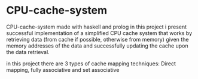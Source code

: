 # CPU-cache-system
CPU-cache-system made with haskell and prolog
in this project i present  successful implementation of a simplified CPU cache system that works by retrieving data (from cache if possible, otherwise from memory)
given the memory addresses of the data and successfully updating the cache upon the data retrieval.

in this project there are  3 types of cache mapping techniques: Direct mapping, fully
associative and set associative
